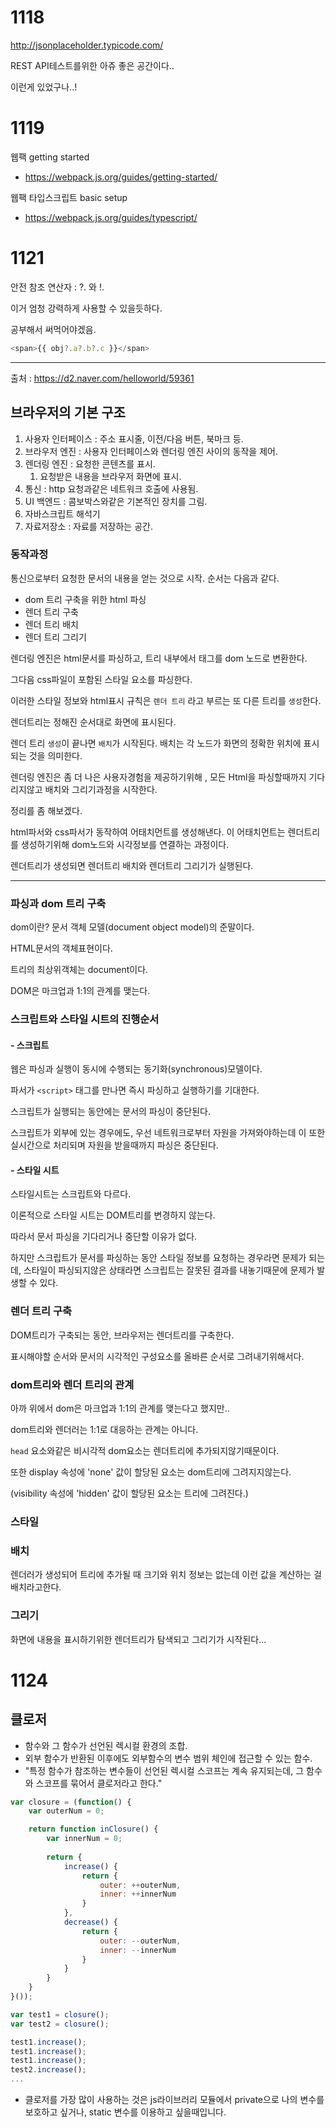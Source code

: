 # 1118

http://jsonplaceholder.typicode.com/

REST API테스트를위한 아쥬 좋은 공간이다..

이런게 있었구나..!



# 1119

웹팩 getting started

- https://webpack.js.org/guides/getting-started/

웹팩 타입스크립트 basic setup

- https://webpack.js.org/guides/typescript/





# 1121

안전 참조 연산자 : ?. 와 !.

이거 엄청 강력하게 사용할 수 있을듯하다.

공부해서 써먹어야겠음.

```javascript
<span>{{ obj?.a?.b?.c }}</span>
```



---

출처 : https://d2.naver.com/helloworld/59361

## 브라우저의 기본 구조

1. 사용자 인터페이스 : 주소 표시줄, 이전/다음 버튼, 북마크 등.
2. 브라우저 엔진 : 사용자 인터페이스와 렌더링 엔진 사이의 동작을 제어.
3. 렌더링 엔진 : 요청한 콘텐츠를 표시.
   1. 요청받은 내용을 브라우저 화면에 표시.
4. 통신 : http 요청과같은 네트워크 호출에 사용됨.
5. UI 백엔드 : 콤보박스와같은 기본적인 장치를 그림.
6. 자바스크립트 해석기
7. 자료저장소 : 자료를 저장하는 공간.



### 동작과정

통신으로부터 요청한 문서의 내용을 얻는 것으로 시작. 순서는 다음과 같다.

- dom 트리 구축을 위한 html 파싱
- 렌더 트리 구축
- 렌더 트리 배치
- 렌더 트리 그리기

렌더링 엔진은 html문서를 파싱하고, 트리 내부에서 태그를 dom 노드로 변환한다.

그다음 css파일이 포함된 스타일 요소를 파싱한다.

이러한 스타일 정보와 html표시 규칙은 `렌더 트리` 라고 부르는 또 다른 트리를 `생성`한다.

렌더트리는 정해진 순서대로 화면에 표시된다.

렌더 트리 `생성`이 끝나면 `배치`가 시작된다. 배치는 각 노드가 화면의 정확한 위치에 표시되는 것을 의미한다.

렌더링 엔진은 좀 더 나은 사용자경험을 제공하기위해 , 모든 Html을 파싱할때까지 기다리지않고 배치와 그리기과정을 시작한다.



정리를 좀 해보겠다.

html파서와 css파서가 동작하여 어태치먼트를 생성해낸다. 이 어태치먼트는 렌더트리를 생성하기위해 dom노드와 시각정보를 연결하는 과정이다.

렌더트리가 생성되면 렌더트리 배치와 렌더트리 그리기가 실행된다.

---



### 파싱과 dom 트리 구축

dom이란? 문서 객체 모델(document object model)의 준말이다.

HTML문서의 객체표현이다.

트리의 최상위객체는 document이다.

DOM은 마크업과 1:1의 관계를 맺는다.



### 스크립트와 스타일 시트의 진행순서

#### - 스크립트

웹은 파싱과 실행이 동시에 수행되는 동기화(synchronous)모델이다.

파서가 `<script>` 태그를 만나면 즉시 파싱하고 실행하기를 기대한다.

스크립트가 실행되는 동안에는 문서의 파싱이 중단된다.

스크립트가 외부에 있는 경우에도, 우선 네트워크로부터 자원을 가져와야하는데 이 또한 실시간으로 처리되며 자원을 받을때까지 파싱은 중단된다.



#### - 스타일 시트

스타일시트는 스크립트와 다르다.

이론적으로 스타일 시트는 DOM트리를 변경하지 않는다.

따라서 문서 파싱을 기다리거나 중단할 이유가 없다.

하지만 스크립트가 문서를 파싱하는 동안 스타일 정보를 요청하는 경우라면 문제가 되는데, 스타일이 파싱되지않은 상태라면 스크립트는 잘못된 결과를 내놓기때문에 문제가 발생할 수 있다.



### 렌더 트리 구축

DOM트리가 구축되는 동안, 브라우저는 렌더트리를 구축한다.

표시해야할 순서와 문서의 시각적인 구성요소를 올바른 순서로 그려내기위해서다.



### dom트리와 렌더 트리의 관계

아까 위에서 dom은 마크업과 1:1의 관계를 맺는다고 했지만..

dom트리와 렌더러는 1:1로 대응하는 관계는 아니다.

`head` 요소와같은 비시각적 dom요소는 렌더트리에 추가되지않기때문이다.

또한 display 속성에 'none' 값이 할당된 요소는 dom트리에 그려지지않는다.

(visibility 속성에 'hidden' 값이 할당된 요소는 트리에 그려진다.)



### 스타일



### 배치

렌더러가 생성되어 트리에 추가될 때 크기와 위치 정보는 없는데 이런 값을 계산하는 걸 배치라고한다.



### 그리기

화면에 내용을 표시하기위한 렌더트리가 탐색되고 그리기가 시작된다...



# 1124

## 클로저

- 함수와 그 함수가 선언된 렉시컬 환경의 조합.
- 외부 함수가 반환된 이후에도 외부함수의 변수 범위 체인에 접근할 수 있는 함수.
- "특정 함수가 참조하는 변수들이 선언된 렉시컬 스코프는 계속 유지되는데, 그 함수와 스코프를 묶어서 클로저라고 한다."

```javascript
var closure = (function() {
	var outerNum = 0;

	return function inClosure() {
		var innerNum = 0;
		
		return {
			increase() {
				return {
					outer: ++outerNum,
					inner: ++innerNum
				}
			},
			decrease() {
				return {
					outer: --outerNum,
					inner: --innerNum
				}
			}
		}
	}
}());

var test1 = closure();
var test2 = closure();

test1.increase();
test1.increase();
test1.increase();
test2.increase();
...
```



- 클로저를 가장 많이 사용하는 것은 js라이브러리 모듈에서 private으로 나의 변수를 보호하고 싶거나, static 변수를 이용하고 싶을때입니다.